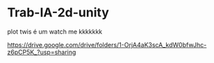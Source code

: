 # Trab-IA-2d-unity
plot twis é um watch me kkkkkkk

https://drive.google.com/drive/folders/1-OrjA4aK3scA_kdW0bfwJhc-z6pCP5K_?usp=sharing
